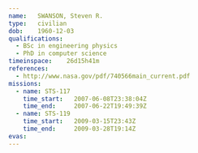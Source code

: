```yaml
---
name:	SWANSON, Steven R.
type:	civilian
dob:	1960-12-03
qualifications:
  - BSc in engineering physics
  - PhD in computer science
timeinspace:	26d15h41m
references:
  - http://www.nasa.gov/pdf/740566main_current.pdf
missions:
  - name: STS-117
    time_start:   2007-06-08T23:38:04Z
    time_end:     2007-06-22T19:49:39Z
  - name: STS-119
    time_start:   2009-03-15T23:43Z
    time_end:     2009-03-28T19:14Z
evas:
---
```

